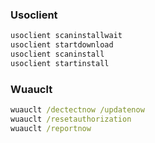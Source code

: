 ### Usoclient

```powershell
usoclient scaninstallwait
usoclient startdownload
usoclient scaninstall
usoclient startinstall
```

### Wuauclt

```cmd
wuauclt /dectectnow /updatenow
wuauclt /resetauthorization
wuauclt /reportnow
```
